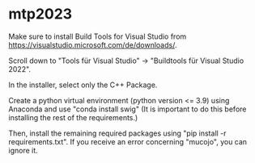 # mtp2023
Make sure to install Build Tools for Visual Studio from https://visualstudio.microsoft.com/de/downloads/.

Scroll down to "Tools für Visual Studio" -> "Buildtools für Visual Studio 2022".

In the installer, select only the C++ Package.

Create a python virtual environment (python version <= 3.9) using Anaconda and use "conda install swig" (It is important to do this before installing the rest of the requirements.)

Then, install the remaining required packages using "pip install -r requirements.txt". If you receive an error concerning "mucojo", you can ignore it.

